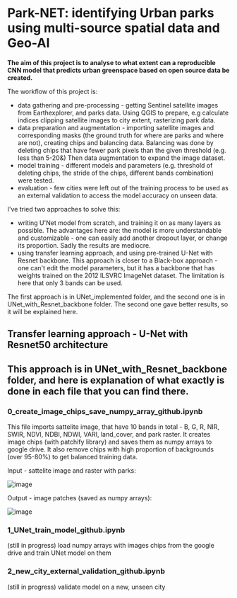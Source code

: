 <h1> Park-NET: identifying Urban parks using multi-source spatial data and Geo-AI </h1>
 
<b>The aim of this project is to analyse to what extent can a reproducible CNN model that predicts urban greenspace based on open source data be created.</b> 
 
The workflow of this project is:
<ul>
<li>data gathering and pre-processing - getting Sentinel satellite images from Earthexplorer, and parks data. Using QGIS to prepare, e.g calculate indices clipping satellite images to city extent, rasterizing park data. </li>
<li>data preparation and augmentation - importing satellite images and corresponding masks (the ground truth for where are parks and where are not), creating chips and balancing data. Balancing was done by deleting chips that have fewer park pixels than the given threshold (e.g. less than 5-20&) Then data augmentation to expand the image dataset. </li>
<li>model training - different models and parameters (e.g. threshold of deleting chips, the stride of the chips, different bands combination) were tested. </li>
<li>evaluation - few cities were left out of the training process to be used as an external validation to access the model accuracy on unseen data.</li>
</ul>
  
I've tried two approaches to solve this:
<ul>
<li> writing U'Net model from scratch, and training it on as many layers as possible. The advantages here are: the model is more understandable and customizable - one can easily add another dropout layer, or change its proportion. Sadly the results are mediocre. </li>
<li> using transfer learning approach, and using pre-trained U-Net with Resnet backbone. This approach is closer to a Black-box approach - one can't edit the model parameters, but it has a backbone that has weights trained on the 2012 ILSVRC ImageNet dataset. The limitation is here that only 3 bands can be used.
</ul>
 
The first approach is in UNet_implemented folder, and the second one is in UNet_with_Resnet_backbone folder.
The second one gave better results, so it will be explained here.


<h2>Transfer learning approach - U-Net with Resnet50 architecture <h2>
 
This approach is in UNet_with_Resnet_backbone folder, and here is explanation of what exactly is done in each file that you can find there.

<h3> 0_create_image_chips_save_numpy_array_github.ipynb </h3> 
This file imports sattelite image, that have 10 bands in total - B, G, R, NIR, SWIR, NDVI, NDBI, NDWI, VARI, land_cover, and park raster. It creates image chips (with patchify library) and saves them as numpy arrays to google drive. It also remove chips with high proportion of backgrounds (over 95-80%) to get balanced training data. 
 
Input - sattelite image and raster with parks:

![image](https://user-images.githubusercontent.com/79871387/168478919-4290f769-7580-440b-be7f-c7b30a6f8901.png)

Output - image patches (saved as numpy arrays):

![image](https://user-images.githubusercontent.com/79871387/168479179-0e84e309-38f9-4c04-b750-185401792654.png)


<h3> 1_UNet_train_model_github.ipynb </h3>
(still in progress)
load numpy arrays with images chips from the google drive and train UNet model on them
<h3> 2_new_city_external_validation_github.ipynb </h3>
(still in progress)
validate model on a new, unseen city
